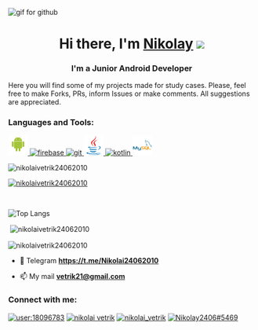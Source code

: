 ![gif for github](https://user-images.githubusercontent.com/98304653/194688946-6a476916-98f2-4593-8828-4df67f3fc4c2.gif) 
<h1 align="center">Hi there, I'm <a href=>Nikolay</a> 
<img src="https://github.com/blackcater/blackcater/raw/main/images/Hi.gif" height="32"/></h1>
<h3 align="center">I'm a Junior Android Developer</h3>
Here you will find some of my projects made for study cases. Please, feel free to make Forks, PRs, inform Issues or make comments. All suggestions are appreciated.
<h3 align="left">Languages and Tools:</h3>
<p align="left"> <a href="https://developer.android.com" target="_blank" rel="noreferrer"> <img src="https://raw.githubusercontent.com/devicons/devicon/master/icons/android/android-original-wordmark.svg" alt="android" width="40" height="40"/> </a> <a href="https://firebase.google.com/" target="_blank" rel="noreferrer"> <img src="https://www.vectorlogo.zone/logos/firebase/firebase-icon.svg" alt="firebase" width="40" height="40"/> </a> <a href="https://git-scm.com/" target="_blank" rel="noreferrer"> <img src="https://www.vectorlogo.zone/logos/git-scm/git-scm-icon.svg" alt="git" width="40" height="40"/> </a> <a href="https://www.java.com" target="_blank" rel="noreferrer"> <img src="https://raw.githubusercontent.com/devicons/devicon/master/icons/java/java-original.svg" alt="java" width="40" height="40"/> </a> <a href="https://kotlinlang.org" target="_blank" rel="noreferrer"> <img src="https://www.vectorlogo.zone/logos/kotlinlang/kotlinlang-icon.svg" alt="kotlin" width="40" height="40"/> </a> <a href="https://www.mysql.com/" target="_blank" rel="noreferrer"> <img src="https://raw.githubusercontent.com/devicons/devicon/master/icons/mysql/mysql-original-wordmark.svg" alt="mysql" width="40" height="40"/> </a> </p>

<p align="left"> <img src="https://komarev.com/ghpvc/?username=nikolaivetrik24062010&label=Profile%20views&color=0e75b6&style=flat" alt="nikolaivetrik24062010" /> </p>

<p align="left"> <a href="https://github.com/ryo-ma/github-profile-trophy"><img src="https://github-profile-trophy.vercel.app/?username=nikolaivetrik24062010" alt="nikolaivetrik24062010" /></a> </p>

<p align="left"> <a href="https://twitter.com/" target="blank"><img src="https://img.shields.io/twitter/follow/?logo=twitter&style=for-the-badge" alt="" /></a> </p>

![Top Langs](https://github-readme-stats.vercel.app/api/top-langs/?username=nikolaivetrik24062010)

<p>&nbsp;<img align="center" src="https://github-readme-stats.vercel.app/api?username=nikolaivetrik24062010&show_icons=true&locale=en" alt="nikolaivetrik24062010" /></p>

<p><img align="center" src="https://github-readme-streak-stats.herokuapp.com/?user=nikolaivetrik24062010&" alt="nikolaivetrik24062010" /></p>

- 💬 Telegram **https://t.me/Nikolai24062010**

- 📫 My mail **vetrik21@gmail.com**

<h3 align="left">Connect with me:</h3>
<p align="left">
<a href="https://stackoverflow.com/users/user:18096783" target="blank"><img align="center" src="https://raw.githubusercontent.com/rahuldkjain/github-profile-readme-generator/master/src/images/icons/Social/stack-overflow.svg" alt="user:18096783" height="30" width="40" /></a>
<a href="https://fb.com/nikolai vetrik" target="blank"><img align="center" src="https://raw.githubusercontent.com/rahuldkjain/github-profile-readme-generator/master/src/images/icons/Social/facebook.svg" alt="nikolai vetrik" height="30" width="40" /></a>
<a href="https://instagram.com/nikolai_vetrik" target="blank"><img align="center" src="https://raw.githubusercontent.com/rahuldkjain/github-profile-readme-generator/master/src/images/icons/Social/instagram.svg" alt="nikolai_vetrik" height="30" width="40" /></a>
<a href="https://discord.gg/Nikolay2406#5469" target="blank"><img align="center" src="https://raw.githubusercontent.com/rahuldkjain/github-profile-readme-generator/master/src/images/icons/Social/discord.svg" alt="Nikolay2406#5469" height="30" width="40" /></a>
</p>
